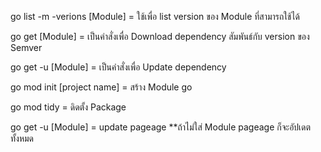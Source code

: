 go list -m -verions [Module] = ใช้เพื่อ list version ของ Module ที่สามารถใช้ได้

go get [Module] = เป็นคำสั่งเพื่อ Download dependency สัมพันธ์กับ version ของ Semver

go get -u [Module] = เป็นคำสั่งเพื่อ Update dependency

go mod init [project name] = สร้าง Module go

go mod tidy = ดิดตั้ง Package

go get -u [Module] = update pageage **ถ้าไม่ใส่ Module pageage ก็จะอัปเดตทั้งหมด